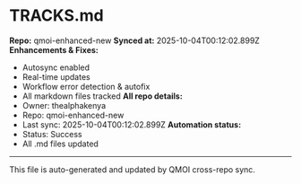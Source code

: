 # TRACKS.md

**Repo:** qmoi-enhanced-new
**Synced at:** 2025-10-04T00:12:02.899Z
**Enhancements & Fixes:**
- Autosync enabled
- Real-time updates
- Workflow error detection & autofix
- All markdown files tracked
**All repo details:**
- Owner: thealphakenya
- Repo: qmoi-enhanced-new
- Last sync: 2025-10-04T00:12:02.899Z
**Automation status:**
- Status: Success
- All .md files updated
---
This file is auto-generated and updated by QMOI cross-repo sync.
